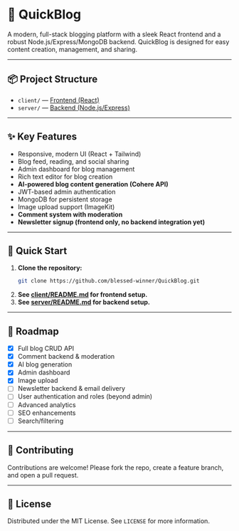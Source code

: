 # 📝 QuickBlog

A modern, full-stack blogging platform with a sleek React frontend and a robust Node.js/Express/MongoDB backend. QuickBlog is designed for easy content creation, management, and sharing.

---

## 📦 Project Structure

- `client/` — [Frontend (React)](client/README.md)
- `server/` — [Backend (Node.js/Express)](server/README.md)

---

## ✨ Key Features

- Responsive, modern UI (React + Tailwind)
- Blog feed, reading, and social sharing
- Admin dashboard for blog management
- Rich text editor for blog creation
- **AI-powered blog content generation (Cohere API)**
- JWT-based admin authentication
- MongoDB for persistent storage
- Image upload support (ImageKit)
- **Comment system with moderation**
- **Newsletter signup (frontend only, no backend integration yet)**

---

## 🚀 Quick Start

1. **Clone the repository:**
    ```sh
    git clone https://github.com/blessed-winner/QuickBlog.git
    ```
2. **See [client/README.md](client/README.md) for frontend setup.**
3. **See [server/README.md](server/README.md) for backend setup.**

---

## 🔮 Roadmap
- [x] Full blog CRUD API
- [x] Comment backend & moderation
- [x] AI blog generation
- [x] Admin dashboard
- [x] Image upload
- [ ] Newsletter backend & email delivery
- [ ] User authentication and roles (beyond admin)
- [ ] Advanced analytics
- [ ] SEO enhancements
- [ ] Search/filtering

---

## 🤝 Contributing
Contributions are welcome! Please fork the repo, create a feature branch, and open a pull request.

---

## 📄 License
Distributed under the MIT License. See `LICENSE` for more information. 